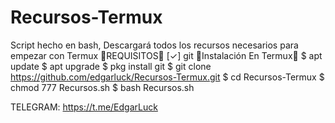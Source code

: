 # Recursos-Termux
Script hecho en bash, Descargará todos los recursos necesarios para empezar con Termux
🔰REQUISITOS🔰
  [✓] git
🔰Instalación En Termux🔰
   $ apt update
   $ apt upgrade
   $ pkg install git
   $ git clone https://github.com/edgarluck/Recursos-Termux.git
   $ cd Recursos-Termux
   $ chmod 777 Recursos.sh
   $ bash Recursos.sh

TELEGRAM: https://t.me/EdgarLuck
